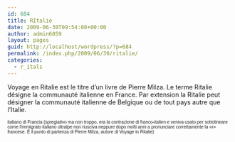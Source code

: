 ```yaml
---
id: 684
title: RItalie
date: 2009-06-30T09:54:08+00:00
author: admin6059
layout: pages
guid: http://localhost/wordpress/?p=684
permalink: /index.php/2009/06/30/ritalie/
categories:
  - r_itals
---
```

Voyage en Ritalie est le titre d&#8217;un livre de Pierre Milza. Le terme Ritalie désigne la communauté italienne en France. Par extension la Ritalie peut désigner la communauté italienne de Belgique ou de tout pays autre que l&#8217;Italie.

 <span style="font-family: Verdana,Arial,Helvetica,sans-serif; font-size: x-small;">italiano di Francia (spregiativo ma non troppo, era la contrazione di franco-italien e veniva usato per sottolineare come l’immigrato italiano oltralpe non riusciva neppure dopo molti anni a pronunciare correttamente la «r» francese. È il punto di partenza di Pierre Milza, autore di Voyage in Ritalie) </span>